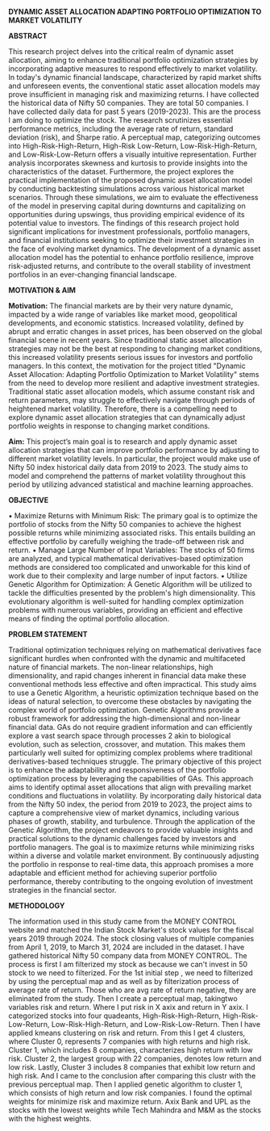 **DYNAMIC ASSET ALLOCATION ADAPTING PORTFOLIO OPTIMIZATION TO MARKET VOLATILITY**


**ABSTRACT**

This research project delves into the critical realm of dynamic asset allocation, aiming to enhance traditional 
portfolio optimization strategies by incorporating adaptive measures to respond effectively to market 
volatility. In today's dynamic financial landscape, characterized by rapid market shifts and unforeseen events, 
the conventional static asset allocation models may prove insufficient in managing risk and maximizing 
returns. 
I have collected the historical data of Nifty 50 companies. They are total 50 companies. I have collected daily 
data for past 5 years (2019-2023). This are the process I am doing to optimize the stock. 
The research scrutinizes essential performance metrics, including the average rate of return, standard deviation 
(risk), and Sharpe ratio. A perceptual map, categorizing outcomes into High-Risk-High-Return, High-Risk
Low-Return, Low-Risk-High-Return, and Low-Risk-Low-Return offers a visually intuitive representation. 
Further analysis incorporates skewness and kurtosis to provide insights into the characteristics of the dataset. 
Furthermore, the project explores the practical implementation of the proposed dynamic asset allocation model 
by conducting backtesting simulations across various historical market scenarios. Through these simulations, 
we aim to evaluate the effectiveness of the model in preserving capital during downturns and capitalizing on 
opportunities during upswings, thus providing empirical evidence of its potential value to investors. 
The findings of this research project hold significant implications for investment professionals, portfolio 
managers, and financial institutions seeking to optimize their investment strategies in the face of evolving 
market dynamics. The development of a dynamic asset allocation model has the potential to enhance portfolio 
resilience, improve risk-adjusted returns, and contribute to the overall stability of investment portfolios in an 
ever-changing financial landscape.

**MOTIVATION & AIM** 

**Motivation:** 
The financial markets are by their very nature dynamic, impacted by a wide range of variables like market 
mood, geopolitical developments, and economic statistics. Increased volatility, defined by abrupt and erratic 
changes in asset prices, has been observed on the global financial scene in recent years. Since traditional static 
asset allocation strategies may not be the best at responding to changing market conditions, this increased 
volatility presents serious issues for investors and portfolio managers. 
In this context, the motivation for the project titled "Dynamic Asset Allocation: Adapting Portfolio 
Optimization to Market Volatility" stems from the need to develop more resilient and adaptive investment 
strategies. Traditional static asset allocation models, which assume constant risk and return parameters, may 
struggle to effectively navigate through periods of heightened market volatility. Therefore, there is a 
compelling need to explore dynamic asset allocation strategies that can dynamically adjust portfolio weights 
in response to changing market conditions. 

**Aim:** 
This project’s main goal is to research and apply dynamic asset allocation strategies that can improve 
portfolio performance by adjusting to different market volatility levels. In particular, the project would make 
use of Nifty 50 index historical daily data from 2019 to 2023. The study aims to model and comprehend the 
patterns of market volatility throughout this period by utilizing advanced statistical and machine learning 
approaches. 

**OBJECTIVE** 

▪ Maximize Returns with Minimum Risk: The primary goal is to optimize the portfolio of stocks 
from the Nifty 50 companies to achieve the highest possible returns while minimizing associated risks. 
This entails building an effective portfolio by carefully weighing the trade-off between risk and return. 
▪ Manage Large Number of Input Variables: The stocks of 50 firms are analyzed, and typical 
mathematical derivatives-based optimization methods are considered too complicated and 
unworkable for this kind of work due to their complexity and large number of input factors. 
▪ Utilize Genetic Algorithm for Optimization: A Genetic Algorithm will be utilized to tackle the 
difficulties presented by the problem's high dimensionality. This evolutionary algorithm is well-suited 
for handling complex optimization problems with numerous variables, providing an efficient and 
effective means of finding the optimal portfolio allocation. 

**PROBLEM STATEMENT** 

Traditional optimization techniques relying on mathematical derivatives face significant hurdles when 
confronted with the dynamic and multifaceted nature of financial markets. The non-linear relationships, high 
dimensionality, and rapid changes inherent in financial data make these conventional methods less effective 
and often impractical. This study aims to use a Genetic Algorithm, a heuristic optimization technique based 
on the ideas of natural selection, to overcome these obstacles by navigating the complex world of portfolio 
optimization. 
Genetic Algorithms provide a robust framework for addressing the high-dimensional and non-linear financial 
data. GAs do not require gradient information and can efficiently explore a vast search space through processes 
2 
akin to biological evolution, such as selection, crossover, and mutation. This makes them particularly well
suited for optimizing complex problems where traditional derivatives-based techniques struggle. 
The primary objective of this project is to enhance the adaptability and responsiveness of the portfolio 
optimization process by leveraging the capabilities of GAs. This approach aims to identify optimal asset 
allocations that align with prevailing market conditions and fluctuations in volatility. By incorporating daily 
historical data from the Nifty 50 index, the period from 2019 to 2023, the project aims to capture a 
comprehensive view of market dynamics, including various phases of growth, stability, and turbulence. 
Through the application of the Genetic Algorithm, the project endeavors to provide valuable insights and 
practical solutions to the dynamic challenges faced by investors and portfolio managers. The goal is to 
maximize returns while minimizing risks within a diverse and volatile market environment. By continuously 
adjusting the portfolio in response to real-time data, this approach promises a more adaptable and efficient 
method for achieving superior portfolio performance, thereby contributing to the ongoing evolution of 
investment strategies in the financial sector. 

**METHODOLOGY**

The information used in this study came from the MONEY CONTROL website and matched the Indian Stock 
Market's stock values for the fiscal years 2019 through 2024. The stock closing values of multiple companies 
from April 1, 2019, to March 31, 2024 are included in the dataset. I have gathered historical Nifty 50 company 
data from MONEY CONTROL. 
The process is first I am filterized my stock as because we can't invest in 50 stock to we need to filterized. 
For the 1st initial step , we need to filterized by using the perceptual map and as well as by filterization process of average rate of return. Those who are avg rate of return negative, 
they are eliminated from the study. Then I create a perceptual map, takingtwo variables risk and return. Where I put risk in X axix and return in Y axix. 
I categorized stocks into four quadeants, High-Risk-High-Return, High-Risk-Low-Return, Low-Risk-High-Return, and Low-Risk-Low-Return.
Then I have applied kmeans clustering on risk and return. From this I get 4 clusters, where Cluster 0, represents 7 companies with high returns and high risk.
Cluster 1, which includes 8 companies, characterizes high return with low risk. Cluster 2, the largest group with 22 companies, denotes low return and low risk.
Lastly, Cluster 3 includes 8 companies that exhibit low return and high risk. And I came to the conclusion after comparing this clustr with the previous perceptual map.
Then I applied genetic algorithm to cluster 1, which consists of high return and low risk companies. I found the optimal weights for minimize risk and maximize return. 
Axix Bank and UPL as the stocks with the lowest weights while Tech Mahindra and M&M as the stocks with the highest weights.

